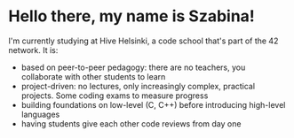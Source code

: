 # Hello there, my name is Szabina!

I'm currently studying at Hive Helsinki, a code school that's part of the 42 network. It is:

+ based on peer-to-peer pedagogy: there are no teachers, you collaborate with other students to learn
+ project-driven: no lectures, only increasingly complex, practical projects. Some coding exams to measure progress
+ building foundations on low-level (C, C++) before introducing high-level languages
+ having students give each other code reviews from day one
